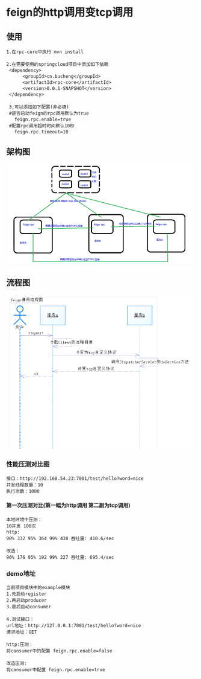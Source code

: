 # feign的http调用变tcp调用


## 使用
```
1.在rpc-core中执行 mvn install

2.在需要使用的springcloud项目中添加如下依赖
 <dependency>
      <groupId>cn.bucheng</groupId>
      <artifactId>rpc-core</artifactId>
      <version>0.0.1-SNAPSHOT</version>
 </dependency>
 
 3.可以添加如下配置(非必填)
 #是否启动feign的rpc调用默认为true
   feign.rpc.enable=true
 #配置rpc调用超时时间默认10秒
   feign.rpc.timeout=10
```
## 架构图
![](https://github.com/yinbucheng/mypic/blob/master/feign-rpc%E6%95%B4%E4%BD%93%E6%9E%B6%E6%9E%84%E5%9B%BE.png?raw=true)


## 流程图
![](https://github.com/yinbucheng/mypic/blob/master/feign%E6%95%B4%E4%BD%93%E8%B0%83%E7%94%A8.png?raw=true)


### 性能压测对比图
```
接口：http://192.168.54.23:7001/test/hello?word=nice
并发线程数量：10
执行次数：1000
```


#### 第一次压测对比(第一幅为http调用  第二副为tcp调用)

```
本地环境中压测：
10并发 100次
http: 
90% 332 95% 364 99% 430 吞吐量: 410.6/sec

改造：
90% 176 95% 192 99% 227 吞吐量: 695.4/sec
```


### demo地址

```
当前项目模块中的example模块
1.先启动register
2.再启动producer
3.最后启动consumer

4.测试接口：
url地址：http://127.0.0.1:7001/test/hello?word=nice
请求地址：GET

http:压测：
将consumer中的配置 feign.rpc.enable=false

改造压测:
将consumer中配置 feign.rpc.enable=true

```
